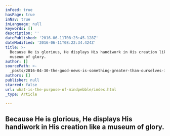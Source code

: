 ```yaml
---
inFeed: true
hasPage: true
inNav: true
inLanguage: null
keywords: []
description: ''
datePublished: '2016-06-11T08:23:45.128Z'
dateModified: '2016-06-11T08:22:34.424Z'
title: >-
  Because He is glorious, He displays His handiwork in His creation like a
  museum of glory. 
author: []
sourcePath: >-
  _posts/2016-04-30-the-good-news-is-something-greater-than-ourselves-is-holdin.md
authors: []
publisher: null
starred: false
url: what-is-the-purpose-of-mindpebble/index.html
_type: Article

---
```

## Because He is glorious, He displays His handiwork in His creation like a museum of glory.